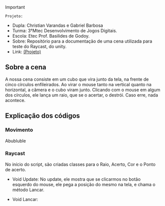 
>[!Important]
 > `Projeto:`
>- Dupla: Christian Varandas e Gabriel Barbosa
>- Turma: 3°Mtec Desenvolvimento de Jogos Digitais.
>- Escola: Etec Prof. Basilides de Godoy.
>- Sobre: Repositório para a documentação de uma cena utilizada para teste do Raycast, do unity.
>- Link: [(Projeto)](https://drive.google.com/drive/folders/1EityF9Wh-_7QN-PcnipeE2_DY5GMhS5X?usp=drive_link)

## Sobre a cena

A nossa cena consiste em um cubo que vira junto da tela, na frente de cinco círculos enfileirados. Ao virar o mouse tanto na vertical quanto na horizontal, a câmera e o cubo viram junto. Clicando com o mouse em algum dos círculos, ele lança um raio, que se o acertar, o destrói. Caso erre, nada acontece.

## Explicação dos códigos

### Movimento

Abubluble

### Raycast

No início do script, são criadas classes para o Raio, Acerto, Cor e o Ponto de acerto.

- Void Update: No update, ele mostra que se clicarmos no botão esquerdo do mouse, ele pega a posição do mesmo na tela, e chama o método Lancar.

- Void Lancar: